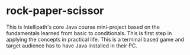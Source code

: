 # rock-paper-scissor
This is Intellipath's core Java course mini-project based on the fundamentals learned from basic to conditionals. This is first step in applying the concepts in practical life. This is a terminal based game and target audience has to have Java installed in their PC.
